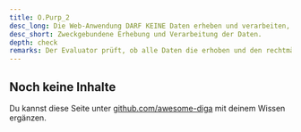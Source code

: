 ```yaml
---
title: O.Purp_2
desc_long: Die Web-Anwendung DARF KEINE Daten erheben und verarbeiten, die nicht dem rechtmäßigen Zweck der Anwendung dienen.
desc_short: Zweckgebundene Erhebung und Verarbeitung der Daten.      
depth: check
remarks: Der Evaluator prüft, ob alle Daten die erhoben und den rechtmäßigen Zwecken der Anwendung entsprechen. Dabei werden die vom Hersteller definierten rechtmäßige Zwecke als Grundlage genutzt. Eine juristische Prüfung der Rechtmäßigkeit ist nicht erforderlich.
---
```


## Noch keine Inhalte

Du kannst diese Seite unter [github.com/awesome-diga](https://github.com/awesome-diga/tr-faq) mit deinem Wissen ergänzen.
